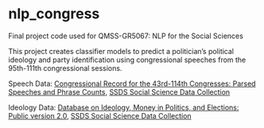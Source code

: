 # nlp_congress
Final project code used for QMSS-GR5067: NLP for the Social Sciences

This project creates classifier models to predict a politician’s political ideology and party identification using congressional speeches from the 95th-111th congressional sessions.


Speech Data: [Congressional Record for the 43rd-114th Congresses: Parsed Speeches and Phrase Counts](https://data.stanford.edu/congress_text), [SSDS Social Science Data Collection](https://data.stanford.edu/) 

Ideology Data: [Database on Ideology, Money in Politics, and Elections: Public version 2.0](https://data.stanford.edu/dime), [SSDS Social Science Data Collection](https://data.stanford.edu/)
